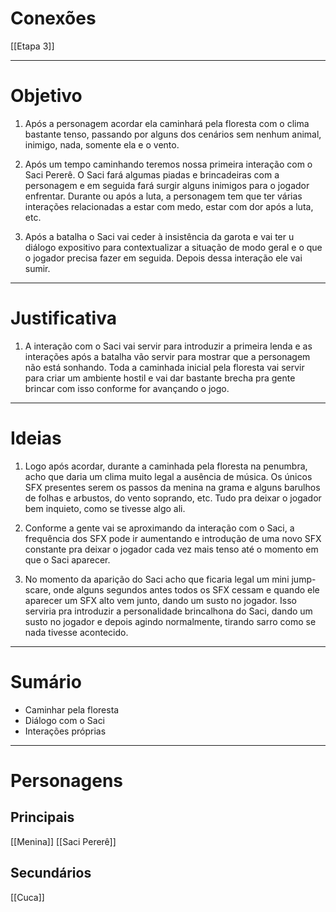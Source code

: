 # Conexões

[[Etapa 3]]

---
# Objetivo

1. Após a personagem acordar ela caminhará pela floresta com o clima bastante tenso, passando por alguns dos cenários sem nenhum animal, inimigo, nada, somente ela e o vento. 

2. Após um tempo caminhando teremos nossa primeira interação com o Saci Pererê. O Saci fará algumas piadas e brincadeiras com a personagem e em seguida fará surgir alguns inimigos para o jogador enfrentar. Durante ou após a luta, a personagem tem que ter várias interações relacionadas a estar com medo, estar com dor após a luta, etc. 

3. Após a batalha o Saci vai ceder à insistência da garota e vai ter u diálogo expositivo para contextualizar a situação de modo geral e o que o jogador precisa fazer em seguida. Depois dessa interação ele vai sumir.

---
# Justificativa

1. A interação com o Saci vai servir para introduzir a primeira lenda e as interações após a batalha vão servir para mostrar que a personagem não está sonhando. Toda a caminhada inicial pela floresta vai servir para criar um ambiente hostil e vai dar bastante brecha pra gente brincar com isso conforme for avançando o jogo.

---
# Ideias

1. Logo após acordar, durante a caminhada pela floresta na penumbra, acho que daria um clima muito legal a ausência de música. Os únicos SFX presentes serem os passos da menina na grama e alguns barulhos de folhas e arbustos, do vento soprando, etc. Tudo pra deixar o jogador bem inquieto, como se tivesse algo ali.

2. Conforme a gente vai se aproximando da interação com o Saci, a frequência dos SFX pode ir aumentando e introdução de uma novo SFX constante pra deixar o jogador cada vez mais tenso até o momento em que o Saci aparecer. 

3. No momento da aparição do Saci acho que ficaria legal um mini jump-scare, onde alguns segundos antes todos os SFX cessam e quando ele aparecer um SFX alto vem junto, dando um susto no jogador. Isso serviria pra introduzir a personalidade brincalhona do Saci, dando um susto no jogador e depois agindo normalmente, tirando sarro como se nada tivesse acontecido.

---
# Sumário

- Caminhar pela floresta
- Diálogo com o Saci
- Interações próprias

---
# Personagens

## Principais 
[[Menina]]
[[Saci Pererê]]
## Secundários
[[Cuca]]

